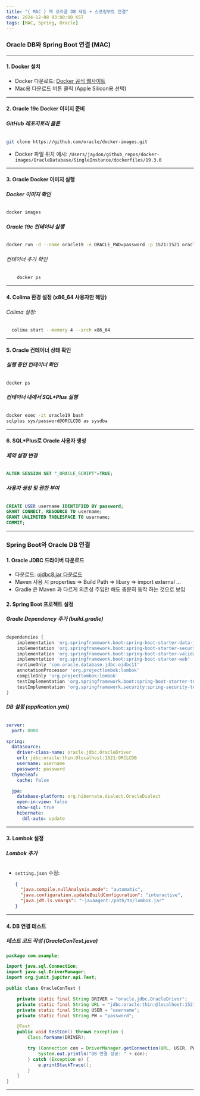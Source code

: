 ```yaml
---
title: "{ MAC } 맥 오라클 DB 세팅 + 스프링부트 연결"
date: 2024-12-08 03:00:00 KST
tags: [MAC, Spring, Oracle]
---
```


### **Oracle DB와 Spring Boot 연결 (MAC)**

---

#### **1. Docker 설치**

- Docker 다운로드: [Docker 공식 웹사이트](https://www.docker.com/get-started)
- Mac용 다운로드 버튼 클릭 (Apple Silicon용 선택)

---

#### **2. Oracle 19c Docker 이미지 준비**

###### **GitHub 레포지토리 클론**

```bash
git clone https://github.com/oracle/docker-images.git
```

- Docker 파일 위치 예시:
  `/Users/jaydon/github_repos/docker-images/OracleDatabase/SingleInstance/dockerfiles/19.3.0`

---

#### **3. Oracle Docker 이미지 실행**

###### **Docker 이미지 확인**

```bash
docker images
```

###### **Oracle 19c 컨테이너 실행**

```bash
docker run -d --name oracle19 -e ORACLE_PWD=password -p 1521:1521 oracle/database:19.3.0-ee
```

###### 컨테이너 추가 확인

```bash
    docker ps
```

---

#### **4. Colima 환경 설정 (x86_64 사용자만 해당)**

###### Colima 설정:

```bash
  colima start --memory 4 --arch x86_64
```

---

#### **5. Oracle 컨테이너 상태 확인**

###### **실행 중인 컨테이너 확인**

```bash
docker ps
```

###### **컨테이너 내에서 SQL\*Plus 실행**

```bash
docker exec -it oracle19 bash
sqlplus sys/password@ORCLCDB as sysdba
```

---

#### **6. SQL\*Plus로 Oracle 사용자 생성**

###### **제약 설정 변경**

```sql
ALTER SESSION SET "_ORACLE_SCRIPT"=TRUE;
```

###### **사용자 생성 및 권한 부여**

```sql
CREATE USER username IDENTIFIED BY password;
GRANT CONNECT, RESOURCE TO username;
GRANT UNLIMITED TABLESPACE TO username;
COMMIT;
```

---

### **Spring Boot와 Oracle DB 연결**

#### **1. Oracle JDBC 드라이버 다운로드**

- 다운로드: [ojdbc8.jar 다운로드](https://www.oracle.com/database/technologies/appdev/jdbc-downloads.html)
- Maven 사용 시 properties => Build Path => libary => import external ...
- Gradle 은 Maven 과 다르게 의존성 주입만 해도 충분히 동작 하는 것으로 보임

#### **2. Spring Boot 프로젝트 설정**

###### **Gradle Dependency 추가 (build.gradle)**

```gradle
dependencies {
    implementation 'org.springframework.boot:spring-boot-starter-data-jpa'
    implementation 'org.springframework.boot:spring-boot-starter-security'
    implementation 'org.springframework.boot:spring-boot-starter-validation'
    implementation 'org.springframework.boot:spring-boot-starter-web'
    runtimeOnly 'com.oracle.database.jdbc:ojdbc11'
    annotationProcessor 'org.projectlombok:lombok'
    compileOnly 'org.projectlombok:lombok'
    testImplementation 'org.springframework.boot:spring-boot-starter-test'
    testImplementation 'org.springframework.security:spring-security-test'
}
```

###### **DB 설정 (application.yml)**

```yaml
server:
  port: 8080

spring:
  datasource:
    driver-class-name: oracle.jdbc.OracleDriver
    url: jdbc:oracle:thin:@localhost:1521:ORCLCDB
    username: username
    password: password
  thymeleaf:
    cache: false

  jpa:
    database-platform: org.hibernate.dialect.OracleDialect
    open-in-view: false
    show-sql: true
    hibernate:
      ddl-auto: update
```

---

#### **3. Lombok 설정**

###### **Lombok 추가**

- `setting.json` 수정:
  ```json
  {
    "java.compile.nullAnalysis.mode": "automatic",
    "java.configuration.updateBuildConfiguration": "interactive",
    "java.jdt.ls.vmargs": "-javaagent:/path/to/lombok.jar"
  }
  ```

---

#### **4. DB 연결 테스트**

##### **테스트 코드 작성 (OracleConTest.java)**

```java
package com.example;

import java.sql.Connection;
import java.sql.DriverManager;
import org.junit.jupiter.api.Test;

public class OracleConTest {

    private static final String DRIVER = "oracle.jdbc.OracleDriver";
    private static final String URL = "jdbc:oracle:thin:@localhost:1521:ORCLCDB";
    private static final String USER = "username";
    private static final String PW = "password";

    @Test
    public void testCon() throws Exception {
        Class.forName(DRIVER);

        try (Connection con = DriverManager.getConnection(URL, USER, PW)) {
            System.out.println("DB 연결 성공: " + con);
        } catch (Exception e) {
            e.printStackTrace();
        }
    }
}
```

---
